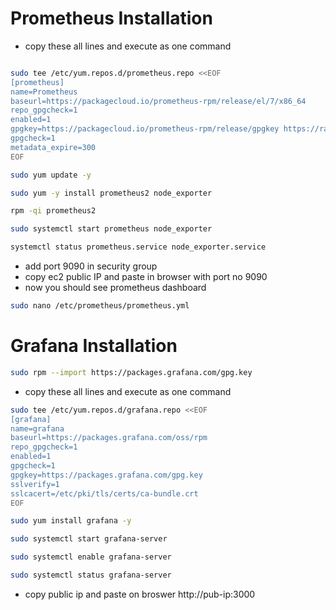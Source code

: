 # Prometheus Installation

- copy these all lines and execute as one command
```bash

sudo tee /etc/yum.repos.d/prometheus.repo <<EOF
[prometheus]
name=Prometheus
baseurl=https://packagecloud.io/prometheus-rpm/release/el/7/x86_64
repo_gpgcheck=1
enabled=1
gpgkey=https://packagecloud.io/prometheus-rpm/release/gpgkey https://raw.githubusercontent.com/lest/prometheus-rpm/master/RPM-GPG-KEY-prometheus-rpm
gpgcheck=1
metadata_expire=300
EOF
```

```bash
sudo yum update -y
```

```bash
sudo yum -y install prometheus2 node_exporter
```

```bash
rpm -qi prometheus2
```

```bash
sudo systemctl start prometheus node_exporter
```

```bash
systemctl status prometheus.service node_exporter.service
```

- add port 9090 in security group
- copy ec2 public IP and paste in browser with port no 9090
- now you should see prometheus dashboard

```bash
sudo nano /etc/prometheus/prometheus.yml
```

# Grafana Installation

```bash
sudo rpm --import https://packages.grafana.com/gpg.key
```

- copy these all lines and execute as one command

```bash
sudo tee /etc/yum.repos.d/grafana.repo <<EOF
[grafana]
name=grafana
baseurl=https://packages.grafana.com/oss/rpm
repo_gpgcheck=1
enabled=1
gpgcheck=1
gpgkey=https://packages.grafana.com/gpg.key
sslverify=1
sslcacert=/etc/pki/tls/certs/ca-bundle.crt
EOF
```

```bash
sudo yum install grafana -y
```

```bash
sudo systemctl start grafana-server
```

```bash
sudo systemctl enable grafana-server
```

```bash
sudo systemctl status grafana-server
```

- copy public ip and paste on broswer
http://pub-ip:3000

